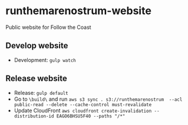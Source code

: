 # runthemarenostrum-website
Public website for Follow the Coast

## Develop website

- Development: `gulp watch`

## Release website

- Release: `gulp default`
- Go to `\build\` and run `aws s3 sync . s3://runthemarenostrum  --acl public-read --delete --cache-control must-revalidate`
- Update CloudFront `aws cloudfront create-invalidation --distribution-id EAGO6BHSU5F40 --paths "/*"`